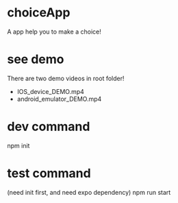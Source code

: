 # choiceApp
A app help you to make a choice!
# see demo
There are two demo videos in root folder!
- IOS_device_DEMO.mp4
- android_emulator_DEMO.mp4
# dev command
npm init
# test command 
(need init first, and need expo dependency)
npm run start

